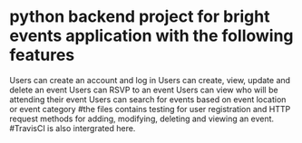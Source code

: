 # python backend project for bright events application with the following features
Users can create an account and log in
Users can create, view, update and delete an event
Users can RSVP to an event
Users can view who will be attending their event
Users can search for events based on event location or event category
#the files contains testing for user registration and HTTP request methods for adding, modifying, deleting and viewing an event.
#TravisCI is also intergrated here.
